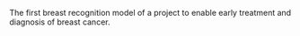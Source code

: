 The first breast recognition model of a project to enable early treatment and diagnosis of breast cancer.
